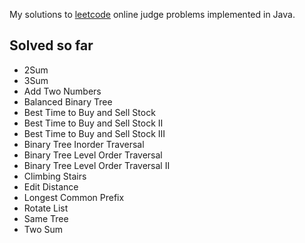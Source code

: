 My solutions to [leetcode](http://www.leetcode.com/onlinejudge) online judge problems implemented in Java.

Solved so far
-------------

* 2Sum
* 3Sum
* Add Two Numbers
* Balanced Binary Tree
* Best Time to Buy and Sell Stock
* Best Time to Buy and Sell Stock II
* Best Time to Buy and Sell Stock III
* Binary Tree Inorder Traversal
* Binary Tree Level Order Traversal
* Binary Tree Level Order Traversal II
* Climbing Stairs
* Edit Distance
* Longest Common Prefix
* Rotate List
* Same Tree
* Two Sum

